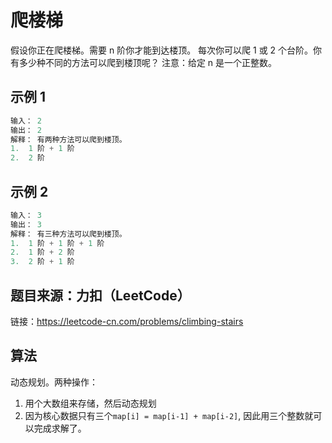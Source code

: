 # 爬楼梯

假设你正在爬楼梯。需要 n 阶你才能到达楼顶。
每次你可以爬 1 或 2 个台阶。你有多少种不同的方法可以爬到楼顶呢？
注意：给定 n 是一个正整数。

## 示例 1

```c
输入： 2
输出： 2
解释： 有两种方法可以爬到楼顶。
1.  1 阶 + 1 阶
2.  2 阶
```

## 示例 2

```c
输入： 3
输出： 3
解释： 有三种方法可以爬到楼顶。
1.  1 阶 + 1 阶 + 1 阶
2.  1 阶 + 2 阶
3.  2 阶 + 1 阶
```

## 题目来源：力扣（LeetCode）

链接：<https://leetcode-cn.com/problems/climbing-stairs>

## 算法

动态规划。两种操作：

1. 用个大数组来存储，然后动态规划
2. 因为核心数据只有三个`map[i] = map[i-1] + map[i-2]`, 因此用三个整数就可以完成求解了。

